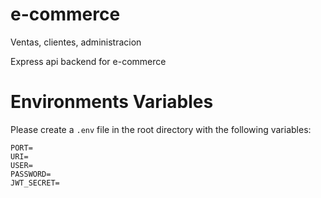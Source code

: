 # e-commerce
Ventas, clientes, administracion

Express api backend for e-commerce


# Environments Variables

Please create a ```.env``` file in the root directory with the following variables:
```
PORT=
URI=
USER=
PASSWORD=
JWT_SECRET=
```
